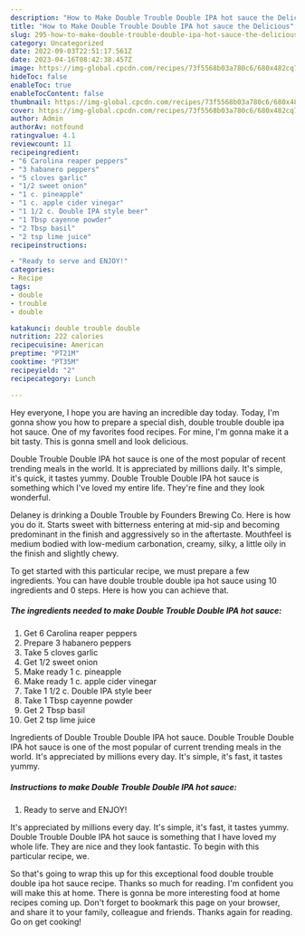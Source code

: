```yaml
---
description: "How to Make Double Trouble Double IPA hot sauce the Delicious"
title: "How to Make Double Trouble Double IPA hot sauce the Delicious"
slug: 295-how-to-make-double-trouble-double-ipa-hot-sauce-the-delicious
category: Uncategorized
date: 2022-09-03T22:51:17.561Z
date: 2023-04-16T08:42:38.457Z
image: https://img-global.cpcdn.com/recipes/73f5568b03a780c6/680x482cq70/double-trouble-double-ipa-hot-sauce-recipe-main-photo.jpg
hideToc: false
enableToc: true
enableTocContent: false
thumbnail: https://img-global.cpcdn.com/recipes/73f5568b03a780c6/680x482cq70/double-trouble-double-ipa-hot-sauce-recipe-main-photo.jpg
cover: https://img-global.cpcdn.com/recipes/73f5568b03a780c6/680x482cq70/double-trouble-double-ipa-hot-sauce-recipe-main-photo.jpg
author: Admin
authorAv: notfound
ratingvalue: 4.1
reviewcount: 11
recipeingredient:
- "6 Carolina reaper peppers"
- "3 habanero peppers"
- "5 cloves garlic"
- "1/2 sweet onion"
- "1 c. pineapple"
- "1 c. apple cider vinegar"
- "1 1/2 c. Double IPA style beer"
- "1 Tbsp cayenne powder"
- "2 Tbsp basil"
- "2 tsp lime juice"
recipeinstructions:

- "Ready to serve and ENJOY!"
categories:
- Recipe
tags:
- double
- trouble
- double

katakunci: double trouble double 
nutrition: 222 calories
recipecuisine: American
preptime: "PT21M"
cooktime: "PT35M"
recipeyield: "2"
recipecategory: Lunch

---
```



Hey everyone, I hope you are having an incredible day today. Today, I'm gonna show you how to prepare a special dish, double trouble double ipa hot sauce. One of my favorites food recipes. For mine, I'm gonna make it a bit tasty. This is gonna smell and look delicious.

Double Trouble Double IPA hot sauce is one of the most popular of recent trending meals in the world. It is appreciated by millions daily. It's simple, it's quick, it tastes yummy. Double Trouble Double IPA hot sauce is something which I've loved my entire life. They're fine and they look wonderful.

Delaney is drinking a Double Trouble by Founders Brewing Co. Here is how you do it. Starts sweet with bitterness entering at mid-sip and becoming predominant in the finish and aggressively so in the aftertaste. Mouthfeel is medium bodied with low-medium carbonation, creamy, silky, a little oily in the finish and slightly chewy.


To get started with this particular recipe, we must prepare a few ingredients. You can have double trouble double ipa hot sauce using 10 ingredients and 0 steps. Here is how you can achieve that.

<!--inarticleads1-->

##### The ingredients needed to make Double Trouble Double IPA hot sauce:

1. Get 6 Carolina reaper peppers
1. Prepare 3 habanero peppers
1. Take 5 cloves garlic
1. Get 1/2 sweet onion
1. Make ready 1 c. pineapple
1. Make ready 1 c. apple cider vinegar
1. Take 1 1/2 c. Double IPA style beer
1. Take 1 Tbsp cayenne powder
1. Get 2 Tbsp basil
1. Get 2 tsp lime juice


Ingredients of Double Trouble Double IPA hot sauce. Double Trouble Double IPA hot sauce is one of the most popular of current trending meals in the world. It&#39;s appreciated by millions every day. It&#39;s simple, it&#39;s fast, it tastes yummy. 

<!--inarticleads2-->

##### Instructions to make Double Trouble Double IPA hot sauce:


1. Ready to serve and ENJOY!

It&#39;s appreciated by millions every day. It&#39;s simple, it&#39;s fast, it tastes yummy. Double Trouble Double IPA hot sauce is something that I have loved my whole life. They are nice and they look fantastic. To begin with this particular recipe, we. 

So that's going to wrap this up for this exceptional food double trouble double ipa hot sauce recipe. Thanks so much for reading. I'm confident you will make this at home. There is gonna be more interesting food at home recipes coming up. Don't forget to bookmark this page on your browser, and share it to your family, colleague and friends. Thanks again for reading. Go on get cooking!
